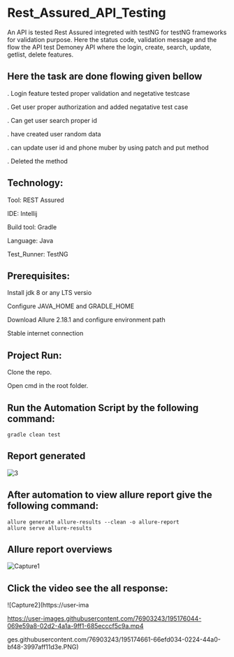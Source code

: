 # Rest_Assured_API_Testing
An API is tested Rest Assured integreted with testNG for testNG frameworks for validation purpose. Here the status code, validation message and the flow the API test Demoney API where the login, create, search, update, getlist, delete features.  
## Here the task are done flowing given bellow 

. Login feature tested proper validation and negetative testcase 

. Get user proper authorization and added negatative test case 

. Can get user search proper id

. have created user random data

. can update user id and phone muber by using patch and put method

. Deleted the method

## Technology:

Tool: REST Assured

IDE: Intellij

Build tool: Gradle

Language: Java

Test_Runner: TestNG

## Prerequisites:

Install jdk 8 or any LTS versio

Configure JAVA_HOME and GRADLE_HOME

Download Allure 2.18.1 and configure environment path

Stable internet connection

## Project Run:

Clone the repo.

Open cmd in the root folder.

## Run the Automation Script by the following command:
```
gradle clean test
```
## Report generated 


![3](https://user-images.githubusercontent.com/76903243/195174039-73f56811-62fa-492f-b32b-b9c5d9d619ec.PNG)

## After automation to view allure report give the following command:
```
allure generate allure-results --clean -o allure-report
allure serve allure-results
```
## Allure report overviews

![Capture1](https://user-images.githubusercontent.com/76903243/195174644-65cef2dc-05e2-4b56-9ffa-6dbf56f8cb82.PNG)

## Click the video see the all response:
![Capture2](https://user-ima

https://user-images.githubusercontent.com/76903243/195176044-069e59a8-02d2-4a1a-9ff1-685ecccf5c9a.mp4

ges.githubusercontent.com/76903243/195174661-66efd034-0224-44a0-bf48-3997aff11d3e.PNG)
